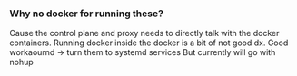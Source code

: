 ### Why no docker for running these?
Cause the control plane and proxy needs to directly talk with the docker containers. Running docker inside the docker is a bit of not good dx.
Good workaournd -> turn them to systemd services
But currently will go with nohup